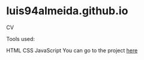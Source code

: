 # luis94almeida.github.io
CV

Tools used:

HTML
CSS
JavaScript
You can go to the project [here](https://luis94almeida.github.io/)
